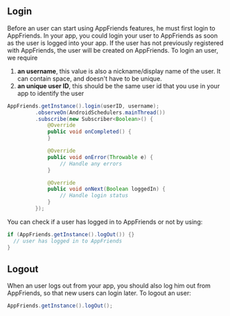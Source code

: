 ## Login
Before an user can start using AppFriends features, he must first login to AppFriends. In your app, you could login your user to AppFriends as soon as the user is logged into your app. If the user has not previously registered with AppFriends, the user will be created on AppFriends.
To login an user, we require

1. **an username**, this value is also a nickname/display name of the user. It can contain space, and doesn't have to be unique.
2. **an unique user ID**, this should be the same user id that you use in your app to identify the user

```Java
AppFriends.getInstance().login(userID, username);
         .observeOn(AndroidSchedulers.mainThread())
         .subscribe(new Subscriber<Boolean>() {
             @Override
             public void onCompleted() {
             }

             @Override
             public void onError(Throwable e) {
                 // Handle any errors
             }

             @Override
             public void onNext(Boolean loggedIn) {
                 // Handle login status
             }
         });
```

You can check if a user has logged in to AppFriends or not by using:
```Java
if (AppFriends.getInstance().logOut()) {}
  // user has logged in to AppFriends
}
```

## Logout
When an user logs out from your app, you should also log him out from AppFriends, so that new users can login later. To logout an user:
```Java
AppFriends.getInstance().logOut();
```
